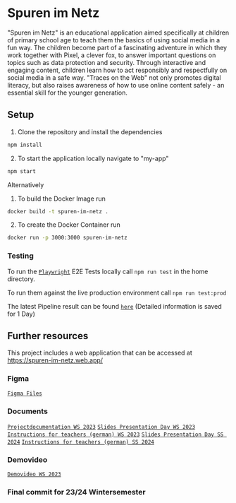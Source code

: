 # Spuren im Netz

"Spuren im Netz" is an educational application aimed specifically at children of primary school age to teach them the basics of using social media in a fun way. The children become part of a fascinating adventure in which they work together with Pixel, a clever fox, to answer important questions on topics such as data protection and security. Through interactive and engaging content, children learn how to act responsibly and respectfully on social media in a safe way. "Traces on the Web" not only promotes digital literacy, but also raises awareness of how to use online content safely - an essential skill for the younger generation.

## Setup
1. Clone the repository and install the dependencies
```bash
npm install
```
2. To start the application locally navigate to "my-app"
```bash
npm start
```

Alternatively

1. To build the Docker Image run
```bash
docker build -t spuren-im-netz .
```
2. To create the Docker Container run
```bash
docker run -p 3000:3000 spuren-im-netz
```

### Testing

To run the [`Playwright`](https://playwright.dev/docs/intro) E2E Tests locally call `npm run test` in the home directory.

To run them against the live production environment call `npm run test:prod`

The latest Pipeline result can be found [`here`](https://liljane96.github.io/spuren-im-netz/) (Detailed information is saved for 1 Day)

## Further resources
This project includes a web application that can be accessed at https://spuren-im-netz.web.app/

### Figma
[`Figma Files`](https://www.figma.com/design/sDNn8ptkxEtSaH0wi8VLVy/MediaNight?node-id=0-1&t=FqVk2GhYEmIQNyqw-1)

### Documents
[`Projectdocumentation WS 2023`](https://github.com/LilJane96/spuren-im-netz/blob/main/documents/Spuren%20im%20Netz%20-%20Documentation.pdf)
[`Slides Presentation Day WS 2023`](https://github.com/LilJane96/spuren-im-netz/blob/main/documents/presentation_german.pdf)
[`Instructions for teachers (german) WS 2023`](https://github.com/LilJane96/spuren-im-netz/blob/main/documents/SpurenImNetz_teacher_instructions.docx.pdf)
[`Slides Presentation Day SS 2024`](https://github.com/LilJane96/spuren-im-netz/blob/main/documents/Spuren_im_Netz_presentation_2_german.pdf)
[`Instructions for teachers (german) SS 2024`](https://github.com/LilJane96/spuren-im-netz/blob/main/documents/Spuren_im_Netz_teacher_instructions_german.pdf)


### Demovideo
[`Demovideo WS 2023`](https://cloud.mi.hdm-stuttgart.de/s/d3SAQCbcdbiX8k2)

### Final commit for 23/24 Wintersemester
